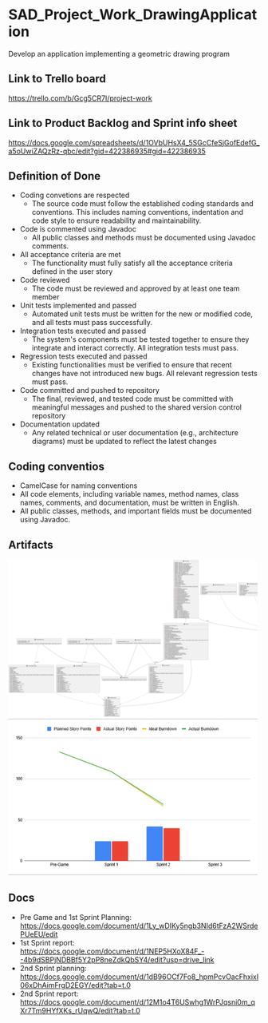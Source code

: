 # SAD_Project_Work_DrawingApplication
Develop an application implementing a geometric drawing program

## Link to Trello board
https://trello.com/b/Gcg5CR7I/project-work

## Link to Product Backlog and Sprint info sheet
https://docs.google.com/spreadsheets/d/1OVbUHsX4_5SGcCfeSjGofEdefG_a5oUwiZAQzRz-qbc/edit?gid=422386935#gid=422386935

## Definition of Done
- Coding convetions are respected
  - The source code must follow the established coding standards and conventions. This includes naming conventions, indentation and code style to ensure readability and maintainability.
- Code is commented using Javadoc
  - All public classes and methods must be documented using Javadoc comments. 
- All acceptance criteria are met
  - The functionality must fully satisfy all the acceptance criteria defined in the user story 
- Code reviewed
  - The code must be reviewed and approved by at least one team member   
- Unit tests implemented and passed
  - Automated unit tests must be written for the new or modified code, and all tests must pass successfully. 
- Integration tests executed and passed
  - The system's components must be tested together to ensure they integrate and interact correctly. All integration tests must pass.   
- Regression tests executed and passed
  - Existing functionalities must be verified to ensure that recent changes have not introduced new bugs. All relevant regression tests must pass. 
- Code committed and pushed to repository
  - The final, reviewed, and tested code must be committed with meaningful messages and pushed to the shared version control repository 
- Documentation updated
  - Any related technical or user documentation (e.g., architecture diagrams) must be updated to reflect the latest changes
 
## Coding conventios
- CamelCase for naming conventions 
- All code elements, including variable names, method names, class names, comments, and documentation, must be written in English.
- All public classes, methods, and important fields must be documented using Javadoc.

## Artifacts
<img src="/Artifacts/classdiagram.png" alt="classDiagra" width="500">

<br>

<img src="/Artifacts/BurndownChart.png" alt="burnDownChart" width="500"/>

## Docs
- Pre Game and 1st Sprint Planning: https://docs.google.com/document/d/1Ly_wDIKy5ngb3NId6tFzA2WSrdePUeEU/edit
- 1st Sprint report: https://docs.google.com/document/d/1NEP5HXoX84F_--4b9dSBPjNDBBf5Y2pP8neZdkQbSY4/edit?usp=drive_link
- 2nd Sprint planning: https://docs.google.com/document/d/1dB96OCf7Fo8_hpmPcvOacFhxixI06xDhAimFrgD2EGY/edit?tab=t.0
- 2nd Sprint report: https://docs.google.com/document/d/12M1o4T6USwhg1WrPJqsni0m_qXr7Tm9HYfXKs_rUqwQ/edit?tab=t.0
